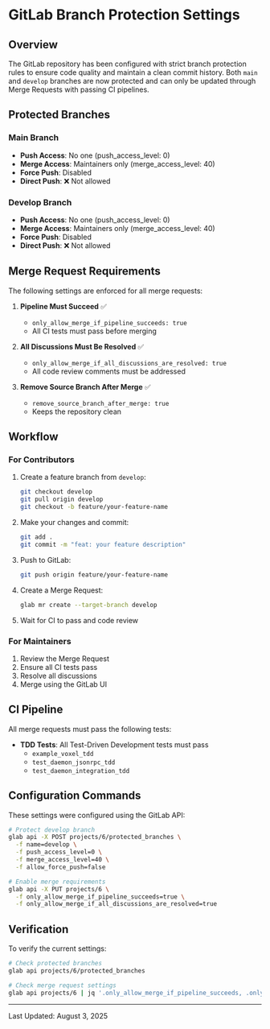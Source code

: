 # GitLab Branch Protection Settings

## Overview

The GitLab repository has been configured with strict branch protection rules to ensure code quality and maintain a clean commit history. Both `main` and `develop` branches are now protected and can only be updated through Merge Requests with passing CI pipelines.

## Protected Branches

### Main Branch
- **Push Access**: No one (push_access_level: 0)
- **Merge Access**: Maintainers only (merge_access_level: 40)
- **Force Push**: Disabled
- **Direct Push**: ❌ Not allowed

### Develop Branch  
- **Push Access**: No one (push_access_level: 0)
- **Merge Access**: Maintainers only (merge_access_level: 40)
- **Force Push**: Disabled
- **Direct Push**: ❌ Not allowed

## Merge Request Requirements

The following settings are enforced for all merge requests:

1. **Pipeline Must Succeed** ✅
   - `only_allow_merge_if_pipeline_succeeds: true`
   - All CI tests must pass before merging

2. **All Discussions Must Be Resolved** ✅
   - `only_allow_merge_if_all_discussions_are_resolved: true`
   - All code review comments must be addressed

3. **Remove Source Branch After Merge** ✅
   - `remove_source_branch_after_merge: true`
   - Keeps the repository clean

## Workflow

### For Contributors

1. Create a feature branch from `develop`:
   ```bash
   git checkout develop
   git pull origin develop
   git checkout -b feature/your-feature-name
   ```

2. Make your changes and commit:
   ```bash
   git add .
   git commit -m "feat: your feature description"
   ```

3. Push to GitLab:
   ```bash
   git push origin feature/your-feature-name
   ```

4. Create a Merge Request:
   ```bash
   glab mr create --target-branch develop
   ```

5. Wait for CI to pass and code review

### For Maintainers

1. Review the Merge Request
2. Ensure all CI tests pass
3. Resolve all discussions
4. Merge using the GitLab UI

## CI Pipeline

All merge requests must pass the following tests:

- **TDD Tests**: All Test-Driven Development tests must pass
  - `example_voxel_tdd`
  - `test_daemon_jsonrpc_tdd`
  - `test_daemon_integration_tdd`

## Configuration Commands

These settings were configured using the GitLab API:

```bash
# Protect develop branch
glab api -X POST projects/6/protected_branches \
  -f name=develop \
  -f push_access_level=0 \
  -f merge_access_level=40 \
  -f allow_force_push=false

# Enable merge requirements
glab api -X PUT projects/6 \
  -f only_allow_merge_if_pipeline_succeeds=true \
  -f only_allow_merge_if_all_discussions_are_resolved=true
```

## Verification

To verify the current settings:

```bash
# Check protected branches
glab api projects/6/protected_branches

# Check merge request settings
glab api projects/6 | jq '.only_allow_merge_if_pipeline_succeeds, .only_allow_merge_if_all_discussions_are_resolved'
```

---

Last Updated: August 3, 2025